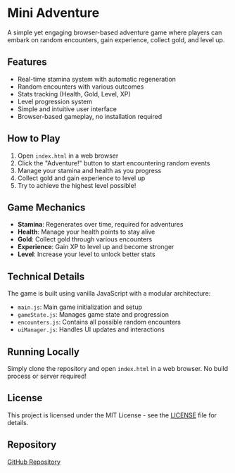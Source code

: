 # Mini Adventure

A simple yet engaging browser-based adventure game where players can embark on random encounters, gain experience, collect gold, and level up.

## Features

- Real-time stamina system with automatic regeneration
- Random encounters with various outcomes
- Stats tracking (Health, Gold, Level, XP)
- Level progression system
- Simple and intuitive user interface
- Browser-based gameplay, no installation required

## How to Play

1. Open `index.html` in a web browser
2. Click the "Adventure!" button to start encountering random events
3. Manage your stamina and health as you progress
4. Collect gold and gain experience to level up
5. Try to achieve the highest level possible!

## Game Mechanics

- **Stamina**: Regenerates over time, required for adventures
- **Health**: Manage your health points to stay alive
- **Gold**: Collect gold through various encounters
- **Experience**: Gain XP to level up and become stronger
- **Level**: Increase your level to unlock better stats

## Technical Details

The game is built using vanilla JavaScript with a modular architecture:

- `main.js`: Main game initialization and setup
- `gameState.js`: Manages game state and progression
- `encounters.js`: Contains all possible random encounters
- `uiManager.js`: Handles UI updates and interactions

## Running Locally

Simply clone the repository and open `index.html` in a web browser. No build process or server required!

## License

This project is licensed under the MIT License - see the [LICENSE](LICENSE) file for details.

## Repository

[GitHub Repository](https://github.com/triptych/mini-adventure)